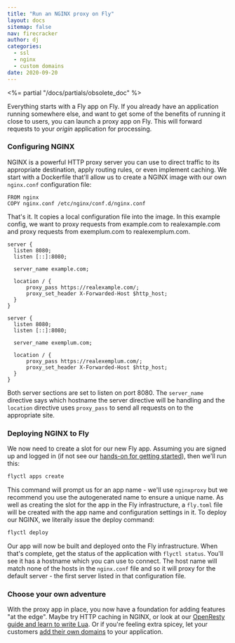 ```yaml
---
title: "Run an NGINX proxy on Fly"
layout: docs
sitemap: false
nav: firecracker
author: dj
categories:
  - ssl
  - nginx
  - custom domains
date: 2020-09-20
---
```


<%= partial "/docs/partials/obsolete_doc" %>

Everything starts with a Fly app on Fly. If you already have an application running somewhere else, and want to get some of the benefits of running it close to users, you can launch a proxy app on Fly. This will forward requests to your _origin_ application for processing.

### Configuring NGINX

NGINX is a powerful HTTP proxy server you can use to direct traffic to its appropriate destination, apply routing rules, or even implement caching. We start with a Dockerfile that'll allow us to create a NGINX image with our own `nginx.conf` configuration file:

```
FROM nginx
COPY nginx.conf /etc/nginx/conf.d/nginx.conf
```

That's it. It copies a local configuration file into the image. In this example config, we want to proxy requests from example.com to realexample.com and proxy requests from exemplum.com to realexemplum.com.  

```
server {
  listen 8080;
  listen [::]:8080;

  server_name example.com;

  location / {
      proxy_pass https://realexample.com/;
      proxy_set_header X-Forwarded-Host $http_host;
  }
}

server {
  listen 8080;
  listen [::]:8080;

  server_name exemplum.com;

  location / {
      proxy_pass https://realexemplum.com/;
      proxy_set_header X-Forwarded-Host $http_host;
  }
}
```

Both server sections are set to listen on port 8080. The `server_name` directive says which hostname the server directive will be handling and the `location` directive uses `proxy_pass` to send all requests on to the appropriate site.

### Deploying NGINX to Fly

We now need to create a slot for our new Fly app. Assuming you are signed up and logged in (if not see our [hands-on for getting started](/docs/hands-on/start/)), then we'll run this:

```cmd
flyctl apps create
```

This command will prompt us for an app name - we'll use `nginxproxy` but we recommend you use the autogenerated name to ensure a unique name. As well as creating the slot for the app in the Fly infrastructure, a `fly.toml` file will be created with the app name and configuration settings in it. To deploy our NGINX, we literally issue the deploy command:

```cmd
flyctl deploy
```

Our app will now be built and deployed onto the Fly infrastructure. When that's complete, get the status of the application with `flyctl status`. You'll see it has a hostname which you can use to connect. The host name will match none of the hosts in the `nginx.conf` file and so it will proxy for the default server - the first server listed in that configuration file.

### Choose your own adventure

With the proxy app in place, you now have a foundation for adding features "at the edge". Maybe try HTTP caching in NGINX, or look at our [OpenResty guide and learn to write Lua](/docs/app-guides/openresty-nginx-plus-lua). Or if you're feeling extra spicey, let your customers [add their own domains](/docs/app-guides/custom-domains-with-fly/) to your application.
